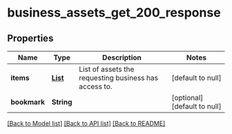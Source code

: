 # business_assets_get_200_response
## Properties

| Name | Type | Description | Notes |
|------------ | ------------- | ------------- | -------------|
| **items** | [**List**](GetBusinessAssetsResponse.md) | List of assets the requesting business has access to. | [default to null] |
| **bookmark** | **String** |  | [optional] [default to null] |

[[Back to Model list]](../README.md#documentation-for-models) [[Back to API list]](../README.md#documentation-for-api-endpoints) [[Back to README]](../README.md)

